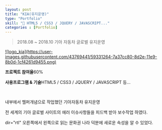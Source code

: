 ```yaml
---
layout: post
title: "KIA(유지운영)"
type: "Portfolio"
skill: "👊 HTML5 / CSS3 / JQUERY / JAVASCRIPT..."
categories : [Portfolio]
---
```

> 2018.08 ~ 2018.10 기아 자동차 글로벌 유지운영

<a class="img_company" href="https://www.kia.com/kr/main.html" title="기아자동차 바로가기">
![logo_kia](https://user-images.githubusercontent.com/43769441/59331264-7a37cc80-8d2e-11e9-8b0d-1cf4261d9455.png)
</a>

<p class="no-bottom"><strong>프로젝트 참여율</strong>60%</p>
<p class="no-bottom"><strong>사용프로그램 & 기술</strong>HTML5 / CSS3 / JQUERY / JAVASCRIPT 등...</p>
<br>
<p>내부에서 헬퍼개념으로 작업했던 기아자동차 유지운영</p>
<p>전 세계의 기아 글로벌 사이트의 에러 이슈사항들을 피드백 받아 보수작업 하였다.</p>
<p>dir="rtl" 오른쪽에서 왼쪽으로 읽는 문화권 나라 덕분에 새로운 속성을 알 수 있었다.</p>





